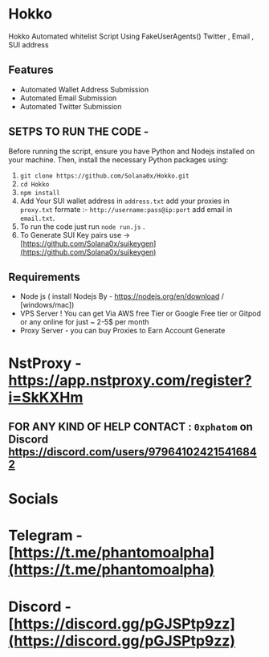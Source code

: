 # Hokko

Hokko Automated whitelist Script Using FakeUserAgents() Twitter , Email , SUI address

## Features

- Automated Wallet Address Submission
- Automated Email Submission
- Automated Twitter Submission

## SETPS TO RUN THE CODE -

Before running the script, ensure you have Python and Nodejs installed on your machine. Then, install the necessary Python packages using:

1. ``` git clone https://github.com/Solana0x/Hokko.git ```
2. ``` cd Hokko ```
3. ``` npm install ```
4. Add Your SUI wallet address in ```address.txt``` add your proxies in ```proxy.txt``` formate :- ```http://username:pass@ip:port``` add email in ```email.txt```.
5. To run the code just run ```node run.js``` .
6. To Generate SUI Key pairs use -> [https://github.com/Solana0x/suikeygen](https://github.com/Solana0x/suikeygen)

## Requirements

- Node js ( install Nodejs By - https://nodejs.org/en/download / [windows/mac]) 
- VPS Server ! You can get Via AWS free Tier or Google Free tier or Gitpod or any online for just ~ 2-5$ per month
- Proxy Server - you can buy Proxies to Earn Account Generate

# NstProxy - https://app.nstproxy.com/register?i=SkKXHm

## FOR ANY KIND OF HELP CONTACT : ` 0xphatom ` on Discord  https://discord.com/users/979641024215416842

# Socials 

# Telegram - [https://t.me/phantomoalpha](https://t.me/phantomoalpha)
# Discord - [https://discord.gg/pGJSPtp9zz](https://discord.gg/pGJSPtp9zz)

